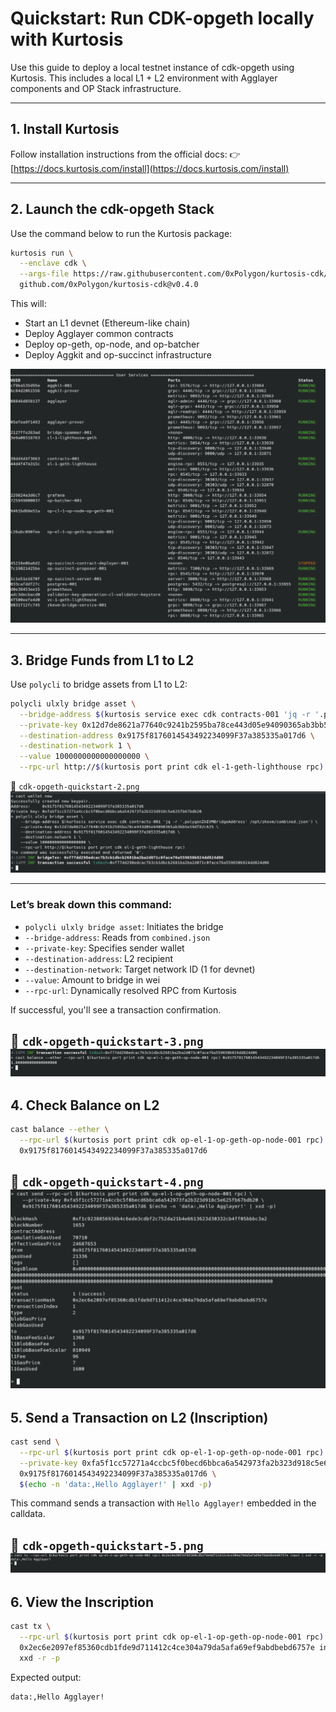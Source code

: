 # Quickstart: Run CDK-opgeth locally with Kurtosis

Use this guide to deploy a local testnet instance of cdk-opgeth using Kurtosis. This includes a local L1 + L2 environment with Agglayer components and OP Stack infrastructure.

---

## 1. Install Kurtosis

Follow installation instructions from the official docs:
👉 [https://docs.kurtosis.com/install](https://docs.kurtosis.com/install)

---

## 2. Launch the cdk-opgeth Stack

Use the command below to run the Kurtosis package:

```bash
kurtosis run \
  --enclave cdk \
  --args-file https://raw.githubusercontent.com/0xPolygon/kurtosis-cdk/refs/tags/v0.4.0/.github/tests/chains/op-succinct.yml \
  github.com/0xPolygon/kurtosis-cdk@v0.4.0
```

This will:

* Start an L1 devnet (Ethereum-like chain)
* Deploy Agglayer common contracts
* Deploy op-geth, op-node, and op-batcher
* Deploy Aggkit and op-succinct infrastructure

![Kurtosis service output](img/cdk-opgeth-quickstart-1.png)

---

## 3. Bridge Funds from L1 to L2

Use `polycli` to bridge assets from L1 to L2:

```bash
polycli ulxly bridge asset \
  --bridge-address $(kurtosis service exec cdk contracts-001 'jq -r '.polygonZkEVMBridgeAddress' /opt/zkevm/combined.json') \
  --private-key 0x12d7de8621a77640c9241b2595ba78ce443d05e94090365ab3bb5e19df82c625 \
  --destination-address 0x9175f8176014543492234099F37a385335a017d6 \
  --destination-network 1 \
  --value 1000000000000000000 \
  --rpc-url http://$(kurtosis port print cdk el-1-geth-lighthouse rpc)
```

📸 `cdk-opgeth-quickstart-2.png`
![Kurtosis service output](img/cdk-opgeth-quickstart-2.png)

---

### Let’s break down this command:

* `polycli ulxly bridge asset`: Initiates the bridge
* `--bridge-address`: Reads from `combined.json`
* `--private-key`: Specifies sender wallet
* `--destination-address`: L2 recipient
* `--destination-network`: Target network ID (1 for devnet)
* `--value`: Amount to bridge in wei
* `--rpc-url`: Dynamically resolved RPC from Kurtosis

If successful, you'll see a transaction confirmation.

📸 `cdk-opgeth-quickstart-3.png`
![Kurtosis service output](img/cdk-opgeth-quickstart-3.png)
---

## 4. Check Balance on L2

```bash
cast balance --ether \
  --rpc-url $(kurtosis port print cdk op-el-1-op-geth-op-node-001 rpc) \
  0x9175f8176014543492234099F37a385335a017d6
```

📸 `cdk-opgeth-quickstart-4.png`
![Kurtosis service output](img/cdk-opgeth-quickstart-4.png)
---

## 5. Send a Transaction on L2 (Inscription)

```bash
cast send \
  --rpc-url $(kurtosis port print cdk op-el-1-op-geth-op-node-001 rpc) \
  --private-key 0xfa5f1cc57271a4ccbc5f0becd6bbca6a542973fa2b323d918c5e625fb67bdb20 \
  0x9175f8176014543492234099F37a385335a017d6 \
  $(echo -n 'data:,Hello Agglayer!' | xxd -p)
```

This command sends a transaction with `Hello Agglayer!` embedded in the calldata.

📸 `cdk-opgeth-quickstart-5.png`
![Kurtosis service output](img/cdk-opgeth-quickstart-5.png)
---

## 6. View the Inscription

```bash
cast tx \
  --rpc-url $(kurtosis port print cdk op-el-1-op-geth-op-node-001 rpc) \
  0x2ec6e2097ef85360cdb1fde9d711412c4ce304a79da5afa69ef9abdbebd6757e input | \
  xxd -r -p
```

Expected output:

```bash
data:,Hello Agglayer!
```